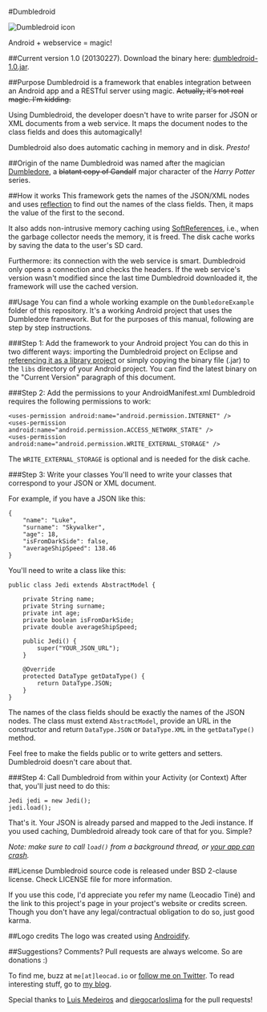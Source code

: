 #Dumbledroid

![Dumbledroid icon](https://dl.dropbox.com/u/5135185/blog/dumbledroid-icon.png)

Android + webservice = magic!

##Current version
1.0 (20130227). Download the binary here: [dumbledroid-1.0.jar](https://dl.dropbox.com/u/5135185/blog/dumbledroid-1.0.jar).

##Purpose
Dumbledroid is a framework that enables integration between an Android app and a RESTful server using magic. ~~Actually, it's not real magic. I'm kidding.~~

Using Dumbledroid, the developer doesn't have to write parser for JSON or XML documents from a web service. It maps the document nodes to the class fields and does this automagically!

Dumbledroid also does automatic caching in memory and in disk. *Presto!*

##Origin of the name
Dumbledroid was named after the magician [Dumbledore](https://en.wikipedia.org/wiki/Dumbledore), a ~~blatant copy of Gandalf~~ major character of the *Harry Potter* series.

##How it works
This framework gets the names of the JSON/XML nodes and uses [reflection](http://docs.oracle.com/javase/tutorial/reflect/index.html) to find out the names of the class fields. Then, it maps the value of the first to the second.

It also adds non-intrusive memory caching using [SoftReferences](http://docs.oracle.com/javase/1.4.2/docs/api/java/lang/ref/SoftReference.html), i.e., when the garbage collector needs the memory, it is freed. The disk cache works by saving the data to the user's SD card.

Furthermore: its connection with the web service is smart. Dumbledroid only opens a connection and checks the headers. If the web service's version wasn't modified since the last time Dumbledroid downloaded it, the framework will use the cached version.

##Usage
You can find a whole working example on the `DumbledoreExample` folder of this repository. It's a working Android project that uses the Dumbledore framework. But for the purposes of this manual, following are step by step instructions.

###Step 1: Add the framework to your Android project
You can do this in two different ways: importing the Dumbledroid project on Eclipse and [referencing it as a library project](https://developer.android.com/tools/projects/projects-eclipse.html#ReferencingLibraryProject) or simply copying the binary file (.jar) to the `libs` directory of your Android project. You can find the latest binary on the "Current Version" paragraph of this document.

###Step 2: Add the permissions to your AndroidManifest.xml
Dumbledroid requires the following permissions to work:

    <uses-permission android:name="android.permission.INTERNET" />
    <uses-permission android:name="android.permission.ACCESS_NETWORK_STATE" />
    <uses-permission android:name="android.permission.WRITE_EXTERNAL_STORAGE" />

The `WRITE_EXTERNAL_STORAGE` is optional and is needed for the disk cache.

###Step 3: Write your classes
You'll need to write your classes that correspond to your JSON or XML document.

For example, if you have a JSON like this:

    {
    	"name": "Luke",
    	"surname": "Skywalker",
    	"age": 18,
    	"isFromDarkSide": false,
    	"averageShipSpeed": 138.46
    }

You'll need to write a class like this:

    public class Jedi extends AbstractModel {
        
    	private String name;
    	private String surname;
    	private int age;
    	private boolean isFromDarkSide;
    	private double averageShipSpeed;
    
    	public Jedi() {
    		super("YOUR_JSON_URL");
    	}
    	
    	@Override
    	protected DataType getDataType() {
    		return DataType.JSON;
    	}
    }

The names of the class fields should be exactly the names of the JSON nodes. The class must extend `AbstractModel`, provide an URL in the constructor and return `DataType.JSON` or `DataType.XML` in the `getDataType()` method.

Feel free to make the fields public or to write getters and setters. Dumbledroid doesn't care about that.

###Step 4: Call Dumbledroid from within your Activity (or Context)
After that, you'll just need to do this:

    Jedi jedi = new Jedi();
    jedi.load();

That's it. Your JSON is already parsed and mapped to the Jedi instance. If you used caching, Dumbledroid already took care of that for you. Simple?

*Note: make sure to call `load()` from a background thread, or [your app can crash](https://developer.android.com/training/articles/perf-anr.html).*


##License
Dumbledroid source code is released under BSD 2-clause license. Check LICENSE file for more information.

If you use this code, I'd appreciate you refer my name (Leocadio Tiné) and the link to this project's page in your project's website or credits screen. Though you don't have any legal/contractual obligation to do so, just good karma.

##Logo credits
The logo was created using [Androidify](http://androidify.com/).

##Suggestions? Comments?
Pull requests are always welcome. So are donations :)

To find me, buzz at `me[at]leocad.io` or [follow me on Twitter](http://www.twitter.com/leocadiotine). To read interesting stuff, go to [my blog](http://blog.leocad.io).

Special thanks to [Luis Medeiros](https://github.com/lpmfilho) and [diegocarloslima](https://github.com/diegocarloslima) for the pull requests!